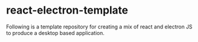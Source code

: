 # react-electron-template
Following is a template repository for creating a mix of react and electron JS to produce a desktop based application.